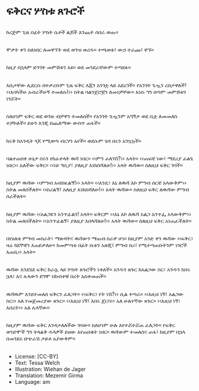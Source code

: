 # ፍቅርና ሦስቱ ጸጉሮች

##
ከረጅም ጊዜ በፊት ሦስት ሴቶች ልጆች እንጨት ሰበራ ወጡ።

##
ሞቃት ቀን ስለነበር ለመዋኘት ወደ ወንዝ ወረዱ። ተጫወቱ፤ ውኃ ተራጩ፤ ዋኙ።

##
ከዚያ በኋላም ድንገት መምሸቱን አዩ። ወደ መንደራቸውም ተጣደፉ።

##
እቤታቸው ሊደርሱ በተቃረቡም ጊዜ ፍቅር እጇን አንገቷ ላይ አደረገች። የአንገት ጌጧን ረስታዋለች! ‹‹እባካችሁ አብራችሁኝ ተመለሱ!›› ስትል ባልንጀሮቿን ለመነቻቸው። እነሱ ግን በጣም መምሸቱን ነገሯት።

##
ስለሆነም ፍቅር ወደ ወንዙ ብቻዋን ተመለሰች። የአንገት ጌጧንም አግኝታ ወደ ቤቷ ለመመለስ ተቻኮለች። ይሁን እንጂ በጨለማው ውስጥ ጠፋች።

##
ከሩቅ ከአንዲት ጎጆ የሚወጣ ብርሃን አየች። ወደሱም ሄዳ በሩን አንኳኳች።

##
ባልተጠበቀ ሁኔታ በሩን የከፈተላት ዉሻ ነበር። ‹‹ምን ፈለገሽ?›› አላት። ‹‹ጠፍቼ ነው፤ ማደሪያ ፈልጌ ነበር›› አለችው ፍቅር። ‹‹ነይ ግቢያ፤ ያለዚያ እነክስሻለሁ!›› አላት ዉሻው። ስለዚህ ፍቅር ገባች።

##
ከዚያም ዉሻው ‹‹ምግብ አብስዪልኝ!›› አላት። ‹‹እንዴ፣ እኔ ለዉሻ እኮ ምግብ ሰርቼ አላውቅም›› ስትል መለሰችለት። ‹‹ስሪልኝ፤ አለዚያ እነክስሻለሁ!›› አላት ዉሻው። ስለዚህ ፍቅር ለዉሻው ምግብ ሰራችለት።

##
ከዚያም ዉሻው ‹‹አልጋዬን አንጥፊልን! አላት። ፍቅርም ‹‹እኔ እኮ ለዉሻ አልጋ አንጥፌ አላውቅም›› ስትል መለሰችለት። ‹‹አንጥፊልኝ፤ ያለዚያ እበላሻለሁ!›› አላት ዉሻው። ስለዚህ ፍቅር አነጠፈችለት።

##
በየዕለቱ ምግብ መስራት፣ ማጽዳትና ዉሻውን ማጠብ ስራዋ ሆነ። ከዚያም አንድ ቀን ዉሻው ‹‹ፍቅር፣ ዛሬ ጓደኞቼን እጠይቃለሁ። ከመምጣቴ በፊት ቤቱን አጽጂ፤ ምግብ ስሪ፤ የሚተጣጠቡትንም ነገሮች እጠቢ›› አላት።

##
ዉሻው እንደሄደ ፍቅር ከራሷ ላይ ሦስት ጸጉሮችን ነቀለች። አንዱን ጸጉር ከአልጋው ስር፣ አንዱን ከበሩ ኋላ፣ እና ሌላውን ደግሞ በከብቶቹ በረት አስቀመጠች።

##
ዉሻዉም እንደተመለሰ ፍቅርን ፈለጋት። ‹‹ፍቅር፣ የት ነሽ?›› ሲል ተጣራ። ‹‹እዚህ ነኝ፤ አልጋው ስር›› አለ የመጀመሪያው ጸጉር። ‹‹እዚህ ነኝ፤ እበሩ ጀርባ›› አለ ሁለተኛው ጸጉር። ‹‹እዚህ ነኝ፣ እበረት›› አለ ሌላኛው።

##
ከዚያም ዉሻው ፍቅር እንዳታለለችው ገባው። ስለሆነም ሁሉ እየተሯተሯጠ ፈለጋት። የፍቅር ወንድሞች ግን ትላልቅ ዱላዎች ይዘው እየጠበቁት ነበር። ዉሻውም ተመለሰና ጠፋ፤ ከዚያም በኋላ በመንደሩ በጭራሽ ታይቶ አያውቅም።

##
* License: [CC-BY]
* Text: Tessa Welch
* Illustration: Wiehan de Jager
* Translation: Mezemir Girma
* Language: am
